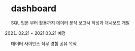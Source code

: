 # dashboard
SQL 입문 부터 활용까지 데이터 분석 보고서 작성과 대시보드 개발 


2021. 02.21 ~ 2021.03.21 예정


데이터 사이언스 직무 경험 공유 목적


